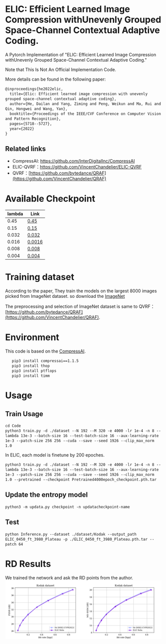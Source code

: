 # ELIC: Efficient Learned Image Compression withUnevenly Grouped Space-Channel Contextual Adaptive Coding.
A Pytorch Implementation of "ELIC: Efficient Learned Image Compression withUnevenly Grouped Space-Channel Contextual Adaptive Coding."

Note that This Is Not An Official Implementation Code.

More details can be found in the following paper:
```
@inproceedings{he2022elic,
  title={Elic: Efficient learned image compression with unevenly grouped space-channel contextual adaptive coding},
  author={He, Dailan and Yang, Ziming and Peng, Weikun and Ma, Rui and Qin, Hongwei and Wang, Yan},
  booktitle={Proceedings of the IEEE/CVF Conference on Computer Vision and Pattern Recognition},
  pages={5718--5727},
  year={2022}
}
```

## Related links
 * CompressAI: https://github.com/InterDigitalInc/CompressAI
 * ELIC-QVRF：https://github.com/VincentChandelier/ELIC-QVRF
 * QVRF：[https://github.com/bytedance/QRAF](https://github.com/VincentChandelier/QRAF)
 
 # Available Checkpoint
| lambda |  Link                                                                                              |
| ----|---------------------------------------------------------------------------------------------------|
| 0.45 | [0.45](https://drive.google.com/file/d/1uuKQJiozcBfgGMJ8CfM6lrXOZWv6RUDN/view?usp=sharing)    |
| 0.15 | [0.15](https://drive.google.com/file/d/1s544Uxv0gBY3WvKBcGNb3Fb22zfmd9PL/view?usp=sharing)    |
| 0.032 | [0.032](https://drive.google.com/file/d/1Moody9IR8CuAGwLCZ_ZMTfZXT0ehQhqc/view?usp=sharing)    |
| 0.016 | [0.0016](https://drive.google.com/file/d/1MWlYAmpHbWlGtG7MBBTPEew800grY5yC/view?usp=sharing)     |
| 0.008| [0.008](https://drive.google.com/file/d/1VNE7rx-rBFLnNFkz56Zc-cPr6xrBBJdL/view?usp=sharing) |
| 0.004 | [0.004](https://drive.google.com/file/d/1YGVJ9bpeEq0xfqka2xkaMzhDkeYFJi6q/view?usp=sharing)    |

 
 # Training dataset
 According to the paper, They train the models on the largest 8000 images picked from ImageNet dataset.
 so download the [ImageNet](http://www.image-net.org/challenges/LSVRC/2012/dd31405981ef5f776aa17412e1f0c112/ILSVRC2012_img_train.tar)
 
 The preprocessing and selection of ImageNet dataset is same to QVRF：[https://github.com/bytedance/QRAF](https://github.com/VincentChandelier/QRAF).
 
 
# Environment
   This code is based on the [CompressAI](https://github.com/InterDigitalInc/CompressAI).

```
   pip3 install compressai==1.1.5
   pip3 install thop
   pip3 install ptflops
   pip3 install timm
```

# Usage

## Train Usage
   ```
   cd Code
   python3 train.py -d ./dataset --N 192 --M 320 -e 4000 -lr 1e-4 -n 8 --lambda 13e-3 --batch-size 16 --test-batch-size 16 --aux-learning-rate 1e-3 --patch-size 256 256 --cuda --save --seed 1926 --clip_max_norm 1.0
   ```
   In ELIC, each model is finetune by 200 epoches.
   ```
   python3 train.py -d ./dataset --N 192 --M 320 -e 4000 -lr 1e-4 -n 8 --lambda 13e-3 --batch-size 16 --test-batch-size 16 --aux-learning-rate 1e-3 --patch-size 256 256 --cuda --save --seed 1926 --clip_max_norm 1.0 --pretrained --checkpoint Pretrained4000epoch_checkpoint.pth.tar
   ```
## Update the entropy model
```
python3 -m updata.py checkpoint -n updatacheckpoint-name
```
## Test 

```
python Inference.py --dataset ./dataset/Kodak --output_path ELIC_0450_ft_3980_Plateau -p ./ELIC_0450_ft_3980_Plateau.pth.tar --patch 64
```

# RD Results
We trained the network and ask the RD points from the author.
![](Kodak.png)
